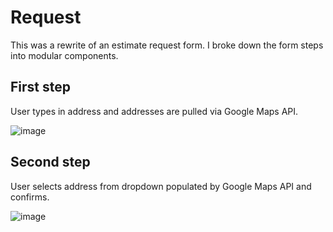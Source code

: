 # Request

This was a rewrite of an estimate request form.  I broke down the form steps into modular components.

## First step

User types in address and addresses are pulled via Google Maps API.

![image](https://user-images.githubusercontent.com/6377577/77600697-03477b00-6edf-11ea-824e-2de292ad7705.png)

## Second step

User selects address from dropdown populated by Google Maps API and confirms.

![image](https://user-images.githubusercontent.com/6377577/77600814-54f00580-6edf-11ea-9a9a-d0f8c0548fe8.png)
